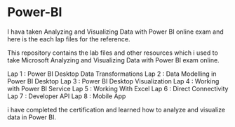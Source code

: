 # Power-BI
I hava taken Analyzing and Visualizing Data with Power BI online exam and here is the each lap files for the reference.


This repository contains the lab files and other resources which i used to take Microsoft Analyzing and Visualizing Data with Power BI exam online. 

Lap 1 : Power BI Desktop Data Transformations
Lap 2 : Data Modelling in Power BI Desktop
Lap 3 : Power BI Desktop Visualization
Lap 4 : Working with Power BI Service
Lap 5 : Working With Excel
Lap 6 : Direct Connectivity 
Lap 7 : Developer API
Lap 8 : Mobile App

i have completed the certification and learned how to analyze and visualize data in Power BI.


